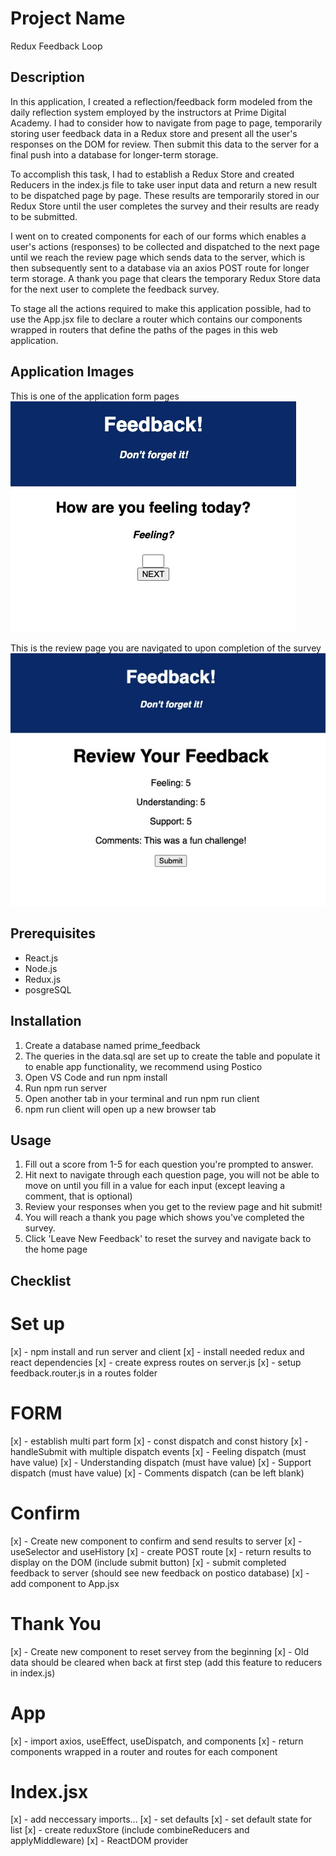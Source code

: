 # Project Name

Redux Feedback Loop


## Description

In this application, I created a reflection/feedback form modeled from the daily reflection system employed by the instructors at Prime Digital Academy. I had to consider how to navigate from page to page, temporarily storing user feedback data in a Redux store and present all the user's responses on the DOM for review. Then  submit this data to the server for a final push into a database for longer-term storage. 

To accomplish this task, I had to establish a Redux Store and created Reducers in the index.js file to take user input data and return a new result to be dispatched page by page. These results are temporarily stored in our Redux Store until the user completes the survey and their results are ready to be submitted.

I went on to created components for each of our forms which enables a user's actions (responses) to be collected and dispatched to the next page until we reach the review page which sends data to the server, which is then subsequently sent to a database via an axios POST route for longer term storage. A thank you page that clears the temporary Redux Store data for the next user to complete the feedback survey.

To stage all the actions required to make this application possible, had to use the App.jsx file to declare a router which contains our components wrapped in routers that define the paths of the pages in this web application.

## Application Images

This is one of the application form pages
![Alt text](public/images/FeelingForm.jpg)

This is the review page you are navigated to upon completion of the survey
![Alt text](public/images/ReviewImage.jpg) 


## Prerequisites
- React.js
- Node.js
- Redux.js
- posgreSQL

## Installation

1. Create a database named prime_feedback
2. The queries in the data.sql are set up to create the table and populate it to enable app functionality, we recommend using Postico
3. Open VS Code and run npm install
4. Run npm run server
5. Open another tab in your terminal and run npm run client
6. npm run client will open up a new browser tab

## Usage

1. Fill out a score from 1-5 for each question you're prompted to answer.
2. Hit next to navigate through each question page, you will not be able to move on until you fill in a value for each input (except leaving a comment, that is optional)
3. Review your responses when you get to the review page and hit submit!
4. You will reach a thank you page which shows you've completed the survey.
5. Click 'Leave New Feedback' to reset the survey and navigate back to the home page

## Checklist

# Set up 
[x] - npm install and run server and client
[x] - install needed redux and react dependencies
[x] - create express routes on server.js
[x] - setup feedback.router.js in a routes folder


# FORM
[x] - establish multi part form
    [x] - const dispatch and const history
    [x] - handleSubmit with multiple dispatch events
        [x] - Feeling dispatch (must have value)
        [x] - Understanding dispatch (must have value)
        [x] - Support dispatch (must have value)
        [x] - Comments dispatch (can be left blank)
# Confirm
[x] - Create new component to confirm and send results to server
    [x] - useSelector and useHistory
    [x] - create POST route
    [x] - return results to display on the DOM (include submit button)
    [x] - submit completed feedback to server (should see new feedback on postico database)
    [x] - add component to App.jsx

# Thank You
[x] - Create new component to reset servey from the beginning
    [x] - Old data should be cleared when back at first step (add this feature to reducers in index.js) 

# App
[x] - import axios, useEffect, useDispatch, and components
[x] - return components wrapped in a router and routes for each component

# Index.jsx
[x] - add neccessary imports...
[x] - set defaults 
[x] - set default state for list
[x] - create reduxStore (include combineReducers and applyMiddleware)
[x] - ReactDOM provider






